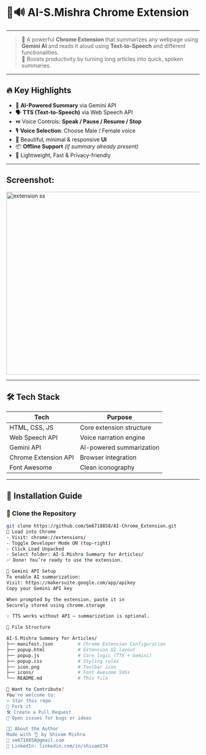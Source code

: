 # 🧠🔊 AI-S.Mishra Chrome Extension
---
> 📖 A powerful **Chrome Extension** that summarizes any webpage using **Gemini AI** and reads it aloud using **Text-to-Speech** and different functionalities.  
> 🎯 Boosts productivity by turning long articles into quick, spoken summaries.  

---

## 🔥 Key Highlights

- 🧾 **AI-Powered Summary** via Gemini API 
- 🗣️ **TTS (Text-to-Speech)** via Web Speech API
- ⏯️ Voice Controls: **Speak / Pause / Resume / Stop**
- 🎙️ **Voice Selection**: Choose Male / Female voice
- 🎨 Beautiful, minimal & responsive **UI**
- 📦 **Offline Support** *(if summary already present)*
- 🧩 Lightweight, Fast & Privacy-friendly

---
## Screenshot:
  <img width="593" height="477" alt="extension ss" src="https://github.com/user-attachments/assets/963a24cb-ffd8-4dab-ba62-af653297fbd5" />

---

## 🛠️ Tech Stack

| Tech               | Purpose                          |
|--------------------|----------------------------------|
| HTML, CSS, JS      | Core extension structure         |
| Web Speech API     | Voice narration engine           |
| Gemini API         | AI-powered summarization         |
| Chrome Extension API | Browser integration            |
| Font Awesome       | Clean iconography                |

---

## 🚀 Installation Guide

### 🔧 Clone the Repository

```bash
git clone https://github.com/Sm6718858/AI-Chrome_Extension.git
🔧 Load into Chrome
- Visit: chrome://extensions/
- Toggle Developer Mode ON (top-right)
- Click Load Unpacked
- Select folder: AI-S.Mishra Summary for Articles/
✅ Done! You’re ready to use the extension.

🔐 Gemini API Setup
To enable AI summarization:
Visit: https://makersuite.google.com/app/apikey
Copy your Gemini API key

When prompted by the extension, paste it in
Securely stored using chrome.storage

💡 TTS works without API — summarization is optional.

📁 File Structure

AI-S.Mishra Summary for Articles/
├── manifest.json         # Chrome Extension Configuration
├── popup.html            # Extension UI layout
├── popup.js              # Core logic (TTS + Gemini)
├── popup.css             # Styling rules
├── icon.png              # Toolbar icon
├── icons/                # Font Awesome SVGs
└── README.md             # This file

🙌 Want to Contribute?
You're welcome to:
⭐ Star this repo
🍴 Fork it
🛠️ Create a Pull Request
🐛 Open issues for bugs or ideas

👨‍💻 About the Author
Made with 👌 by Shivam Mishra
📧 sm6718858@gmail.com
🔗 LinkedIn: linkedin.com/in/shivam134

